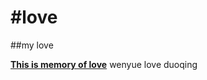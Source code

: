 #love
====

##my love




[**This is memory of love**](http://wswenyue.github.io/love/)
wenyue love duoqing
